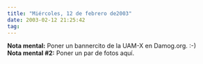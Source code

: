 ```yaml
---
title: "Miércoles, 12 de febrero de2003"
date: 2003-02-12 21:25:42
tag: 
---
```

<strong>Nota mental:</strong> Poner un bannercito de la UAM-X en Damog.org. :-)<br/><strong>Nota mental #2:</strong> Poner un par de fotos aquí.
